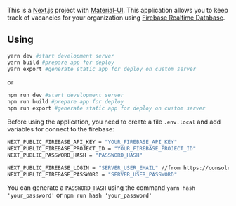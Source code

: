 This is a [Next.js](https://nextjs.org/) project with [Material-UI](https://material-ui.com/).
This application allows you to keep track of vacancies for your organization using [Firebase Realtime Database](https://firebase.google.com/docs/database).

## Using

```bash
yarn dev #start development server
yarn build #prepare app for deploy
yarn export #generate static app for deploy on custom server
```

or

```bash
npm run dev #start development server
npm run build #prepare app for deploy
npm run export #generate static app for deploy on custom server
```

Before using the application, you need to create a file `.env.local` and add variables for connect to the firebase:

```bash
NEXT_PUBLIC_FIREBASE_API_KEY = "YOUR_FIREBASE_API_KEY"
NEXT_PUBLIC_FIREBASE_PROJECT_ID = "YOUR_FIREBASE_PROJECT_ID"
NEXT_PUBLIC_PASSWORD_HASH = "PASSWORD_HASH"

NEXT_PUBLIC_FIREBASE_LOGIN = "SERVER_USER_EMAIL" //from https://console.firebase.google.com/u/1/project/*NEXT_PUBLIC_FIREBASE_PROJECT_ID*/authentication/users
NEXT_PUBLIC_FIREBASE_PASSWORD = "SERVER_USER_PASSWORD"
```

You can generate a `PASSWORD_HASH` using the command `yarn hash 'your_password'` or `npm run hash 'your_password'`
